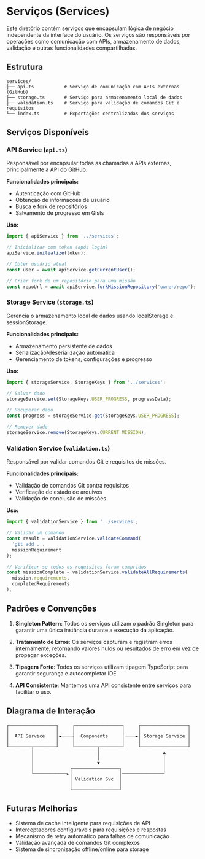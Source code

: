 # Serviços (Services)

Este diretório contém serviços que encapsulam lógica de negócio independente da interface do usuário. Os serviços são responsáveis por operações como comunicação com APIs, armazenamento de dados, validação e outras funcionalidades compartilhadas.

## Estrutura

```
services/
├── api.ts           # Serviço de comunicação com APIs externas (GitHub)
├── storage.ts       # Serviço para armazenamento local de dados
├── validation.ts    # Serviço para validação de comandos Git e requisitos
└── index.ts         # Exportações centralizadas dos serviços
```

## Serviços Disponíveis

### API Service (`api.ts`)

Responsável por encapsular todas as chamadas a APIs externas, principalmente a API do GitHub.

**Funcionalidades principais:**
- Autenticação com GitHub
- Obtenção de informações de usuário
- Busca e fork de repositórios
- Salvamento de progresso em Gists

**Uso:**
```typescript
import { apiService } from '../services';

// Inicializar com token (após login)
apiService.initialize(token);

// Obter usuário atual
const user = await apiService.getCurrentUser();

// Criar fork de um repositório para uma missão
const repoUrl = await apiService.forkMissionRepository('owner/repo');
```

### Storage Service (`storage.ts`)

Gerencia o armazenamento local de dados usando localStorage e sessionStorage.

**Funcionalidades principais:**
- Armazenamento persistente de dados
- Serialização/deserialização automática
- Gerenciamento de tokens, configurações e progresso

**Uso:**
```typescript
import { storageService, StorageKeys } from '../services';

// Salvar dado
storageService.set(StorageKeys.USER_PROGRESS, progressData);

// Recuperar dado
const progress = storageService.get(StorageKeys.USER_PROGRESS);

// Remover dado
storageService.remove(StorageKeys.CURRENT_MISSION);
```

### Validation Service (`validation.ts`)

Responsável por validar comandos Git e requisitos de missões.

**Funcionalidades principais:**
- Validação de comandos Git contra requisitos
- Verificação de estado de arquivos
- Validação de conclusão de missões

**Uso:**
```typescript
import { validationService } from '../services';

// Validar um comando
const result = validationService.validateCommand(
  'git add .', 
  missionRequirement
);

// Verificar se todos os requisitos foram cumpridos
const missionComplete = validationService.validateAllRequirements(
  mission.requirements,
  completedRequirements
);
```

## Padrões e Convenções

1. **Singleton Pattern**: Todos os serviços utilizam o padrão Singleton para garantir uma única instância durante a execução da aplicação.

2. **Tratamento de Erros**: Os serviços capturam e registram erros internamente, retornando valores nulos ou resultados de erro em vez de propagar exceções.

3. **Tipagem Forte**: Todos os serviços utilizam tipagem TypeScript para garantir segurança e autocompletar IDE.

4. **API Consistente**: Mantemos uma API consistente entre serviços para facilitar o uso.

## Diagrama de Interação

```
┌─────────────────┐     ┌─────────────────┐     ┌─────────────────┐
│                 │     │                 │     │                 │
│  API Service    │◄────┤  Components     │────►│ Storage Service │
│                 │     │                 │     │                 │
└────────┬────────┘     └────────┬────────┘     └─────────────────┘
         │                       │                       ▲
         │                       │                       │
         │                       ▼                       │
         │             ┌─────────────────┐               │
         └────────────►│                 │───────────────┘
                       │ Validation Svc  │
                       │                 │
                       └─────────────────┘
```

## Futuras Melhorias

- Sistema de cache inteligente para requisições de API
- Interceptadores configuráveis para requisições e respostas
- Mecanismo de retry automático para falhas de comunicação
- Validação avançada de comandos Git complexos
- Sistema de sincronização offline/online para storage 